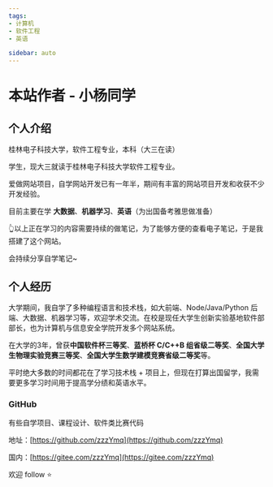 ```yaml
---
tags: 
- 计算机
- 软件工程
- 英语

sidebar: auto
---
```

# 本站作者 - 小杨同学

## 个人介绍

桂林电子科技大学，软件工程专业，本科（大三在读）

学生，现大三就读于桂林电子科技大学软件工程专业。

爱做网站项目，自学网站开发已有一年半，期间有丰富的网站项目开发和收获不少开发经验。

目前主要在学 **大数据**、**机器学习**、**英语**（为出国备考雅思做准备）

👆以上正在学习的内容需要持续的做笔记，为了能够方便的查看电子笔记，于是我搭建了这个网站。

会持续分享自学笔记~

## 个人经历

大学期间，我自学了多种编程语言和技术栈，如大前端、Node/Java/Python 后端、大数据、机器学习等，欢迎学术交流。在校是现任大学生创新实验基地软件部部长，也为计算机与信息安全学院开发多个网站系统。

在大学的3年，曾获**中国软件杯三等奖**、**蓝桥杯 C/C++B 组省级二等奖**、**全国大学生物理实验竞赛三等奖**、**全国大学生数学建模竞赛省级二等奖**等。

平时绝大多数的时间都花在了学习技术栈 + 项目上，但现在打算出国留学，我需要更多学习时间用于提高学分绩和英语水平。

### GitHub

有些自学项目、课程设计、软件类比赛代码

地址：[https://github.com/zzzYmq](https://github.com/zzzYmq)

国内：[https://gitee.com/zzzYmq](https://gitee.com/zzzYmq)

欢迎 follow ⭐️
